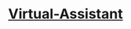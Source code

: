 # [Virtual-Assistant](file:///C:/Users/Vansh%20Gupta/Desktop/Project/Virtual%20Assistant/index.html)
